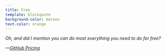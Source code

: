 ```yaml
---
title: Free
template: blockquote
background-color: maroon
text-color: orange
---
```


*Oh, and did I mention you can do most everything you need to do for free?*

*—[GitHub Pricing](https://github.com/pricing)*